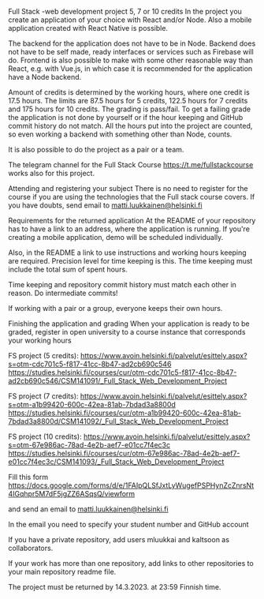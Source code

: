 Full Stack -web development project 5, 7 or 10 credits
In the project you create an application of your choice with React and/or Node. Also a mobile application created with React Native is possible.

The backend for the application does not have to be in Node. Backend does not have to be self made, ready interfaces or services such as Firebase will do. Frontend is also possible to make with some other reasonable way than React, e.g. with Vue.js, in which case it is recommended for the application have a Node backend.

Amount of credits is determined by the working hours, where one credit is 17.5 hours. The limits are 87.5 hours for 5 credits, 122.5 hours for 7 credits and 175 hours for 10 credits. The grading is pass/fail. To get a failing grade the application is not done by yourself or if the hour keeping and GitHub commit history do not match. All the hours put into the project are counted, so even working a backend with something other than Node, counts.

It is also possible to do the project as a pair or a team.

The telegram channel for the Full Stack Course https://t.me/fullstackcourse works also for this project.

Attending and registering your subject
There is no need to register for the course if you are using the technologies that the Full stack course covers. If you have doubts, send email to matti.luukkainen@helsinki.fi

Requirements for the returned application
At the README of your repository has to have a link to an address, where the application is running. If you're creating a mobile application, demo will be scheduled individually.

Also, in the README a link to use instructions and working hours keeping are required. Precision level for time keeping is this. The time keeping must include the total sum of spent hours.

Time keeping and repository commit history must match each other in reason. Do intermediate commits!

If working with a pair or a group, everyone keeps their own hours.

Finishing the application and grading
When your application is ready to be graded, register in open university to a course instance that corresponds your working hours

FS project (5 credits): https://www.avoin.helsinki.fi/palvelut/esittely.aspx?s=otm-cdc701c5-f817-41cc-8b47-ad2cb690c546
https://studies.helsinki.fi/courses/cur/otm-cdc701c5-f817-41cc-8b47-ad2cb690c546/CSM141091/_Full_Stack_Web_Development_Project

FS project (7 credits): https://www.avoin.helsinki.fi/palvelut/esittely.aspx?s=otm-a1b99420-600c-42ea-81ab-7bdad3a8800d
https://studies.helsinki.fi/courses/cur/otm-a1b99420-600c-42ea-81ab-7bdad3a8800d/CSM141092/_Full_Stack_Web_Development_Project

FS project (10 credits): https://www.avoin.helsinki.fi/palvelut/esittely.aspx?s=otm-67e986ac-78ad-4e2b-aef7-e01cc7f4ec3c
https://studies.helsinki.fi/courses/cur/otm-67e986ac-78ad-4e2b-aef7-e01cc7f4ec3c/CSM141093/_Full_Stack_Web_Development_Project

Fill this form https://docs.google.com/forms/d/e/1FAIpQLSfJxtLyWugefPSPHynZcZnrsNt4IGqhpr5M7dF5jgZZ6ASqsQ/viewform

and send an email to matti.luukkainen@helsinki.fi

In the email you need to specify your student number and GitHub account

If you have a private repository, add users mluukkai and kaltsoon as collaborators.

If your work has more than one repository, add links to other repositories to your main repository readme file.

The project must be returned by 14.3.2023. at 23:59 Finnish time.
